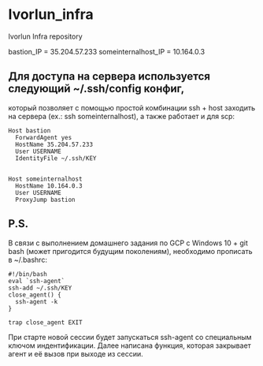 # Ivorlun_infra
Ivorlun Infra repository

bastion_IP = 35.204.57.233
someinternalhost_IP = 10.164.0.3


## Для доступа на сервера используется следующий ~/.ssh/config конфиг, 
который позволяет с помощью простой комбинации ssh + host заходить на сервера 
(ex.: ssh someinternalhost), а также работает и для scp:
```
Host bastion
  ForwardAgent yes
  HostName 35.204.57.233
  User USERNAME
  IdentityFile ~/.ssh/KEY


Host someinternalhost
  HostName 10.164.0.3
  User USERNAME
  ProxyJump bastion
```


## P.S.
В связи с выполнением домашнего задания по GCP с Windows 10 + git bash
(может пригодится будущим поколениям), необходимо прописать в ~/.bashrc:
```
#!/bin/bash
eval `ssh-agent`
ssh-add ~/.ssh/KEY
close_agent() {
  ssh-agent -k
}

trap close_agent EXIT
```
При старте новой сессии будет запускаться ssh-agent со специальным ключом индентификации.
Далее написана функция, которая закрывает агент и её вызов при выходе из сессии.
